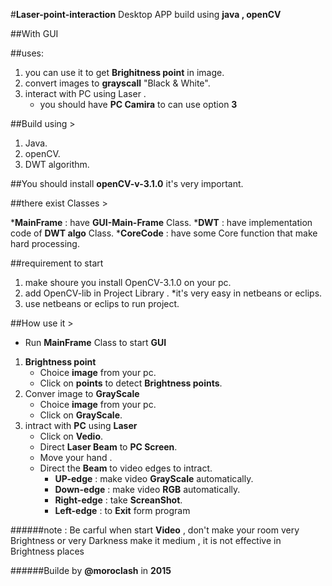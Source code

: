 #**Laser-point-interaction** Desktop APP build using **java , openCV**

##With GUI



##uses:


1. you can use it to get **Brighitness point** in image. 
2. convert images to **grayscall** "Black & White".
3. interact with PC using Laser .
   * you should have **PC Camira** to can use option **3**

##Build using >

1. Java.
2. openCV.
3. DWT algorithm.


##You should install **openCV-v-3.1.0** it's very important.
 
##there exist Classes >


***MainFrame**  : have **GUI-Main-Frame** Class.
***DWT** : have implementation code of **DWT algo** Class.
***CoreCode** : have some Core function that make hard processing. 

##requirement to start 

1. make shoure you install OpenCV-3.1.0 on your pc. 
2. add OpenCV-lib in Project Library .
   *it's very easy in netbeans or eclips.
3. use netbeans or eclips to run project.

##How use it >

* Run **MainFrame** Class to start **GUI** 

1. **Brightness point**
   * Choice **image** from your pc.
   * Click on **points** to detect **Brightness points**.
2. Conver image to **GrayScale**
   * Choice **image** from your pc. 
   * Click on **GrayScale**.
3. intract with **PC** using **Laser**
   * Click on **Vedio**.
   * Direct **Laser Beam** to **PC Screen**.
   * Move your hand .
   * Direct the **Beam** to video edges to intract.
      * **UP-edge** : make video  **GrayScale** automatically.
      * **Down-edge** : make video **RGB** automatically.
      * **Right-edge** : take **ScreanShot**.
      * **Left-edge** : to **Exit** form program


######note : Be carful when start **Video** , don't make your room very Brightness or very Darkness make it medium , it is not effective in Brightness places





######Builde by **@moroclash** in **2015**
